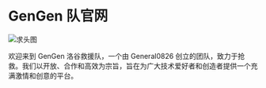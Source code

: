# GenGen 队官网
 
![求头图]()

欢迎来到 GenGen 洛谷救援队，一个由 General0826 创立的团队，致力于抢救。我们以开放、合作和高效为宗旨，旨在为广大技术爱好者和创造者提供一个充满激情和创意的平台。
